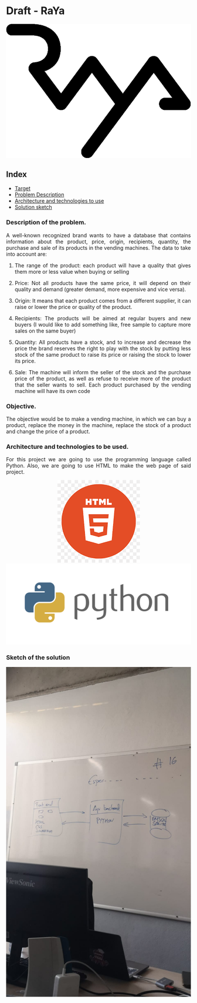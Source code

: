<div align="justify">

# Draft - RaYa

<div align="center" width="100px">
<img src="https://github.com/21raz21/proyecto-ets/blob/main/doc/img/logo-raya-social-marketing-academy-in-company.png" />
</div>

## Index
  

- [Target](#target)
- [Problem Description](#Description)
- [Architecture and technologies to use](#architecture)
- [Solution sketch](#sketch)

### Description <a name="Description"></a> of the problem.

A well-known recognized brand wants to have a database that contains information about the product, price, origin, recipients, quantity, the purchase and sale of its products in the vending machines. The data to take into account are:

1. The range of the product: each product will have a quality that gives them more or less value when buying or selling

2. Price: Not all products have the same price, it will depend on their quality and demand (greater demand, more expensive and vice versa).

3. Origin: It means that each product comes from a different supplier, it can raise or lower the price or quality of the product.

4. Recipients: The products will be aimed at regular buyers and new buyers (I would like to add something like, free sample to capture more sales on the same buyer)

5. Quantity: All products have a stock, and to increase and decrease the price the brand reserves the right to play with the stock by putting less stock of the same product to raise its price or raising the stock to lower its price.

6. Sale: The machine will inform the seller of the stock and the purchase price of the product, as well as refuse to receive more of the product that the seller wants to sell. Each product purchased by the vending machine will have its own code

### Objective.

The objective would be to make a vending machine, in which we can buy a product, replace the money in the machine, replace the stock of a product and change the price of a product.

### Architecture <a name="architecture"> and technologies to be used.
For this project we are going to use the programming language called Python. Also, we are going to use HTML to make the web page of said project.

<div align="center">
<img src="https://github.com/21raz21/proyecto-ets/blob/main/doc/img/html.png" />
</div>

<div align="center">
<img src="https://github.com/21raz21/proyecto-ets/blob/main/doc/img/phyton.png" />
</div>

### Sketch <a name="sketch"> of the solution

<div align="center">
<img src="https://github.com/21raz21/proyecto-ets/blob/main/doc/img/IMG-20230329-WA0016.jpg" />
</div>


